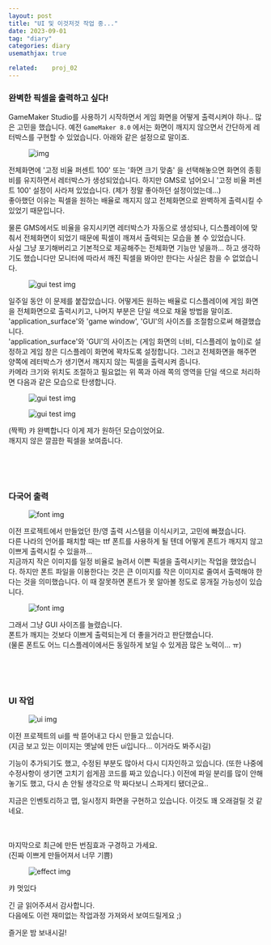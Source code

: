 ```yaml
---
layout: post
title: "UI 및 이것저것 작업 중..."
date: 2023-09-01
tag: "diary"
categories: diary
usemathjax: true

related:    proj_02
---
```


<h3>완벽한 픽셀을 출력하고 싶다!</h3>

GameMaker Studio를 사용하기 시작하면서 게임 화면을 어떻게 출력시켜야 하나.. 많은 고민을 했습니다.
예전 `GameMaker 8.0` 에서는 화면이 깨지지 않으면서 간단하게 레터박스를 구현할 수 있었습니다. 아래와 같은 설정으로 말이죠.

<figure>
    <img class="title-image" src="{{ site.image_location }}/diary/proj2_diary/02/gm8.0_setting.png" alt="img">
</figure>

전체화면에 '고정 비율 퍼센트 100' 또는 '화면 크기 맞춤' 을 선택해놓으면 화면의 종횡비를 유지하면서 레터박스가 생성되었습니다.
하지만 GMS로 넘어오니 '고정 비율 퍼센트 100' 설정이 사라져 있었습니다. (제가 정말 좋아하던 설정이었는데...)  
좋아했던 이유는 픽셀을 원하는 배율로 깨지지 않고 전체화면으로 완벽하게 출력시킬 수 있었기 때문입니다.  

물론 GMS에서도 비율을 유지시키면 레터박스가 자동으로 생성되나, 디스플레이에 맞춰서 전체화면이 되었기 때문에 픽셀이 깨져서 출력되는 모습을 볼 수 있었습니다.  
사실 그냥 포기해버리고 기본적으로 제공해주는 전체화면 기능만 넣을까... 하고 생각하기도 했습니다만 모니터에 따라서 깨진 픽셀을 봐야만 한다는 사실은 참을 수 없었습니다.

<figure>
    <img class="title-image" src="{{ site.image_location }}/diary/proj2_diary/02/gui_test.png" alt="gui test img">
</figure>

일주일 동안 이 문제를 붙잡았습니다. 어떻게든 원하는 배율로 디스플레이에 게임 화면을 전체화면으로 출력시키고, 나머지 부분은 단일 색으로 채울 방법을 말이죠.  
'application_surface'와 'game window', 'GUI'의 사이즈를 조절함으로써 해결했습니다.  
'application_surface'와 'GUI'의 사이즈는 (게임 화면의 너비, 디스플레이 높이)로 설정하고 게임 창은 디스플레이 화면에 꽉차도록 설정합니다.
그러고 전체화면을 해주면 양쪽에 레터박스가 생기면서 깨지지 않는 픽셀을 출력시켜 줍니다.  
카메라 크기와 위치도 조절하고 필요없는 위 쪽과 아래 쪽의 영역을 단일 색으로 처리하면 다음과 같은 모습으로 탄생합니다.

<figure>
    <img class="title-image" src="{{ site.image_location }}/diary/proj2_diary/02/fullscreen.png" alt="gui test img">
</figure>

<figure>
    <img class="title-image" src="{{ site.image_location }}/diary/proj2_diary/02/enlarged.png" alt="gui test img">
</figure>

(짝짝) 캬 완벽합니다 이게 제가 원하던 모습이었어요.  
깨지지 않은 깔끔한 픽셀을 보여줍니다.

<br/><br/><br/>
<h3>다국어 출력</h3>

<figure>
    <img class="title-image" src="{{ site.image_location }}/diary/proj2_diary/02/output.gif" alt="font img">
</figure>

이전 프로젝트에서 만들었던 한/영 출력 시스템을 이식시키고, 고민에 빠졌습니다.  
다른 나라의 언어를 패치할 때는 ttf 폰트를 사용하게 될 텐데 어떻게 폰트가 깨지지 않고 이쁘게 출력시킬 수 있을까...  
지금까지 작은 이미지를 일정 비율로 늘려서 이쁜 픽셀을 출력시키는 작업을 했었습니다.
하지만 폰트 파일을 이용한다는 것은 큰 이미지를 작은 이미지로 줄여서 출력해야 한다는 것을 의미했습니다.
이 때 잘못하면 폰트가 못 알아볼 정도로 뭉개질 가능성이 있습니다.  

<figure>
    <img class="title-image" src="{{ site.image_location }}/diary/proj2_diary/02/output2.png" alt="font img">
</figure>

그래서 그냥 GUI 사이즈를 늘렸습니다.  
폰트가 깨지는 것보다 이쁘게 출력되는게 더 좋을거라고 판단했습니다.  
(물론 폰트도 어느 디스플레이에서든 동일하게 보일 수 있게끔 많은 노력이... ㅠ)

<br/><br/><br/>
<h3>UI 작업</h3>

<figure>
    <img class="title-image" src="{{ site.image_location }}/diary/proj2_diary/02/ui.gif" alt="ui img">
</figure>

이전 프로젝트의 ui를 싹 뜯어내고 다시 만들고 있습니다.  
(지금 보고 있는 이미지는 옛날에 만든 ui입니다... 이거라도 봐주시길)

기능이 추가되기도 했고, 수정된 부분도 많아서 다시 디자인하고 있습니다.
(또한 나중에 수정사항이 생기면 고치기 쉽게끔 코드를 짜고 있습니다.)
이전에 파일 분리를 많이 안해놓기도 했고, 다시 손 안될 생각으로 막 짜다보니 스파게티 됐더군요..

지금은 인벤토리하고 맵, 일시정지 화면을 구현하고 있습니다. 이것도 꽤 오래걸릴 것 같네요.


<br/><br/>
마지막으로 최근에 만든 번짐효과 구경하고 가세요.  
(진짜 이쁘게 만들어져서 너무 기쁨)

<figure>
    <img class="title-image" src="{{ site.image_location }}/diary/proj2_diary/02/effect.gif" alt="effect img">
</figure>

캬 멋있다


긴 글 읽어주셔서 감사합니다.  
다음에도 이런 재미없는 작업과정 가져와서 보여드릴게요 ;)

즐거운 밤 보내시길!